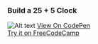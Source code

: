 ### Build a 25 + 5 Clock

![Alt text](https://user-images.githubusercontent.com/14861253/143504590-a4b5df50-2ae2-42d8-881f-7e54106119a8.png)
[View On CodePen](https://codepen.io/santaeugeniaJ/full/wvqbbaY) </br>
[Try it on FreeCodeCamp](https://www.freecodecamp.org/learn/front-end-development-libraries/front-end-development-libraries-projects/build-a-25--5-clock)